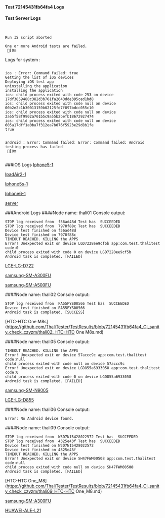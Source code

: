 #### Test 72145431fb64fa4 Logs

#### Test Server Logs
```

 
Run IS script aborted
 
One or more Android tests are failed.
 [0m

```


Logs for system : 
```

ios : Error: Command failed: true
Getting the list of iOS devices 
Deploying iOS test app 
uninstalling the application 
installing the application 
ios: child process exited with code 253 on device 17df3859480c382d3b761fa2643dde395ced1bd8 
ios: child process exited with code null on device 00b2e2c1b30013159b62125fe7f097bdcc055c10 
ios: child process exited with code null on device 2a65f58f9902a701b5c9a55b2befb18672927474 
ios: child process exited with code null on device 605a17dff1a0ba7f312ea7b076f5923e29d8b1fe 
true


android : Error: Command failed: Error: Command failed: Android testing process has failed
 [0m


```
###iOS Logs
[Iphone5-1](https://github.com/ThaliTester/TestResults/blob/72145431fb64fa4_CI_sanity_check_czyzm/iOS_Iphone5-1.md)

[IpadAir2-1](https://github.com/ThaliTester/TestResults/blob/72145431fb64fa4_CI_sanity_check_czyzm/iOS_IpadAir2-1.md)

[Iphone5s-1](https://github.com/ThaliTester/TestResults/blob/72145431fb64fa4_CI_sanity_check_czyzm/iOS_Iphone5s-1.md)

[Iphone6-1](https://github.com/ThaliTester/TestResults/blob/72145431fb64fa4_CI_sanity_check_czyzm/iOS_Iphone6-1.md)

[server](https://github.com/ThaliTester/TestResults/blob/72145431fb64fa4_CI_sanity_check_czyzm/iOS_server.md)


###Android Logs
####Node name: thali01
Console output:
```
STOP log received from  f56ad48d Test has  SUCCEEDED
STOP log received from  7970f88c Test has  SUCCEEDED
Device test finished on f56ad48d 
Device test finished on 7970f88c 
TIMEOUT REACHED. KILLING the APPS
Error! Unexpected exit on device LGD7228ee9cf5b app:com.test.thalitest code:0 
child process exited with code 0 on device LGD7228ee9cf5b 
Android task is completed. [FAILED]
```
[LGE-LG-D722](https://github.com/ThaliTester/TestResults/blob/72145431fb64fa4_CI_sanity_check_czyzm/thali01_LGE-LG-D722.md)

[samsung-SM-A300FU](https://github.com/ThaliTester/TestResults/blob/72145431fb64fa4_CI_sanity_check_czyzm/thali01_samsung-SM-A300FU.md)

[samsung-SM-A500FU](https://github.com/ThaliTester/TestResults/blob/72145431fb64fa4_CI_sanity_check_czyzm/thali01_samsung-SM-A500FU.md)

####Node name: thali02
Console output:
```
STOP log received from  FA55PYS00566 Test has  SUCCEEDED
Device test finished on FA55PYS00566 
Android task is completed. [SUCCESS]
```
[HTC-HTC One M8s](https://github.com/ThaliTester/TestResults/blob/72145431fb64fa4_CI_sanity_check_czyzm/thali02_HTC-HTC One M8s.md)

####Node name: thali05
Console output:
```
TIMEOUT REACHED. KILLING the APPS
Error! Unexpected exit on device 57accc9c app:com.test.thalitest code:null 
child process exited with code null on device 57accc9c 
Error! Unexpected exit on device LGD855a6933058 app:com.test.thalitest code:0 
child process exited with code 0 on device LGD855a6933058 
Android task is completed. [FAILED]
```
[samsung-SM-N9005](https://github.com/ThaliTester/TestResults/blob/72145431fb64fa4_CI_sanity_check_czyzm/thali05_samsung-SM-N9005.md)

[LGE-LG-D855](https://github.com/ThaliTester/TestResults/blob/72145431fb64fa4_CI_sanity_check_czyzm/thali05_LGE-LG-D855.md)

####Node name: thali06
Console output:
```
Error: No Android device found. 
```
####Node name: thali09
Console output:
```
STOP log received from  W3D7N15428022572 Test has  SUCCEEDED
STOP log received from  4325e43f Test has  SUCCEEDED
Device test finished on W3D7N15428022572 
Device test finished on 4325e43f 
TIMEOUT REACHED. KILLING the APPS
Error! Unexpected exit on device SH47FWM00508 app:com.test.thalitest code:null 
child process exited with code null on device SH47FWM00508 
Android task is completed. [FAILED]
```
[HTC-HTC One_M8](https://github.com/ThaliTester/TestResults/blob/72145431fb64fa4_CI_sanity_check_czyzm/thali09_HTC-HTC One_M8.md)

[samsung-SM-A300FU](https://github.com/ThaliTester/TestResults/blob/72145431fb64fa4_CI_sanity_check_czyzm/thali09_samsung-SM-A300FU.md)

[HUAWEI-ALE-L21](https://github.com/ThaliTester/TestResults/blob/72145431fb64fa4_CI_sanity_check_czyzm/thali09_HUAWEI-ALE-L21.md)




